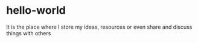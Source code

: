 # hello-world
It is the place where I store my ideas, resources or even share and discuss things with others
